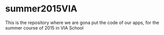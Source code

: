 # summer2015VIA
  This is the repository where we are gona put the code of our apps, for the summer course of 2015 in VIA School
